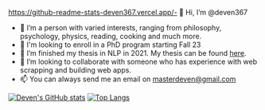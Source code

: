 https://github-readme-stats-deven367.vercel.app/- 👋 Hi, I’m @deven367
- 👀 I’m a person with varied interests, ranging from philosophy, psychology, physics, reading, cooking and much more.
- 👀 I'm looking to enroll in a PhD program starting Fall 23
- 🌱 I’m finished my thesis in NLP in 2021. My thesis can be found [here](https://etd.ohiolink.edu/apexprod/rws_olink/r/1501/10?clear=10&p10_accession_num=ucin1637311155942699).
- 💞️ I’m looking to collaborate with someone who has experience with web scrapping and building web apps.
- 📫 You can always send me an email on masterdeven@gmail.com

[![Deven's GitHub stats](https://github-readme-stats-deven367.vercel.app/api?username=deven367&layout=compact)](https://github.com/anuraghazra/github-readme-stats)
[![Top Langs](https://github-readme-stats-deven367.vercel.app/api/top-langs/?username=deven367&layout=compact&hide=jupyter%20notebook)](https://github.com/anuraghazra/github-readme-stats)



<!---
deven367/deven367 is a ✨ special ✨ repository because its `README.md` (this file) appears on your GitHub profile.
You can click the Preview link to take a look at your changes.
--->
